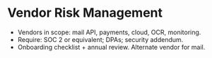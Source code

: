 # Vendor Risk Management
- Vendors in scope: mail API, payments, cloud, OCR, monitoring.
- Require: SOC 2 or equivalent; DPAs; security addendum.
- Onboarding checklist + annual review. Alternate vendor for mail.
